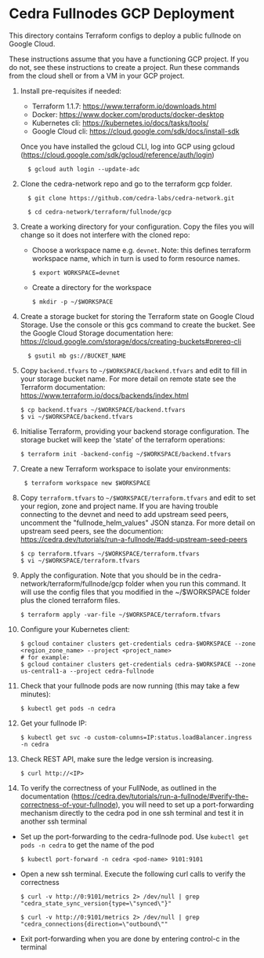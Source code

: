 Cedra Fullnodes GCP Deployment
==============================

This directory contains Terraform configs to deploy a public fullnode on Google Cloud.

These instructions assume that you have a functioning GCP project.  If you do not, see these instructions to create a project.  Run these commands from the cloud shell or from a VM in your GCP project.  


1. Install pre-requisites if needed:

   * Terraform 1.1.7: https://www.terraform.io/downloads.html
   * Docker: https://www.docker.com/products/docker-desktop
   * Kubernetes cli: https://kubernetes.io/docs/tasks/tools/
   * Google Cloud cli: https://cloud.google.com/sdk/docs/install-sdk

   Once you have installed the gcloud CLI, log into GCP using gcloud (https://cloud.google.com/sdk/gcloud/reference/auth/login)

         $ gcloud auth login --update-adc


2. Clone the cedra-network repo and go to the terraform gcp folder.

         $ git clone https://github.com/cedra-labs/cedra-network.git

         $ cd cedra-network/terraform/fullnode/gcp

3. Create a working directory for your configuration.  Copy the files you will change so it does not interfere with the cloned repo:

   * Choose a workspace name e.g. `devnet`. Note: this defines terraform workspace name, which in turn is used to form resource names.

         $ export WORKSPACE=devnet

   * Create a directory for the workspace

         $ mkdir -p ~/$WORKSPACE

4. Create a storage bucket for storing the Terraform state on Google Cloud Storage.  Use the console or this gcs command to create the bucket.  See the Google Cloud Storage documentation here: https://cloud.google.com/storage/docs/creating-buckets#prereq-cli

         $ gsutil mb gs://BUCKET_NAME

5. Copy `backend.tfvars` to `~/$WORKSPACE/backend.tfvars` and edit to fill in your storage bucket name. For more detail on remote state see the Terraform documentation: https://www.terraform.io/docs/backends/index.html

       $ cp backend.tfvars ~/$WORKSPACE/backend.tfvars
       $ vi ~/$WORKSPACE/backend.tfvars

6. Initialise Terraform, providing your backend storage configuration.  The storage bucket will keep the 'state' of the terraform operations:

       $ terraform init -backend-config ~/$WORKSPACE/backend.tfvars

7. Create a new Terraform workspace to isolate your environments:

        $ terraform workspace new $WORKSPACE

8. Copy `terraform.tfvars` to `~/$WORKSPACE/terraform.tfvars` and edit to set your region, zone and project name.  If you are having trouble connecting to the devnet and need to add upstream seed peers, uncomment the "fullnode_helm_values" JSON stanza.  For more detail on upstream seed peers, see the documention: https://cedra.dev/tutorials/run-a-fullnode/#add-upstream-seed-peers

       $ cp terraform.tfvars ~/$WORKSPACE/terraform.tfvars
       $ vi ~/$WORKSPACE/terraform.tfvars

9. Apply the configuration.  Note that you should be in the cedra-network/terraform/fullnode/gcp folder when you run this command.  It will use the  config files that you modified in the ~/$WORKSPACE folder plus the cloned terraform files.

       $ terraform apply -var-file ~/$WORKSPACE/terraform.tfvars

10. Configure your Kubernetes client:

        $ gcloud container clusters get-credentials cedra-$WORKSPACE --zone <region_zone_name> --project <project_name>
        # for example:
        $ gcloud container clusters get-credentials cedra-$WORKSPACE --zone us-central1-a --project cedra-fullnode

11. Check that your fullnode pods are now running (this may take a few minutes):

        $ kubectl get pods -n cedra

12. Get your fullnode IP:

        $ kubectl get svc -o custom-columns=IP:status.loadBalancer.ingress -n cedra

13. Check REST API, make sure the ledge version is increasing.

        $ curl http://<IP>

14. To verify the correctness of your FullNode, as outlined in the documentation (https://cedra.dev/tutorials/run-a-fullnode/#verify-the-correctness-of-your-fullnode), you will need to set up a port-forwarding mechanism directly to the cedra pod in one ssh terminal and test it in another ssh terminal

   * Set up the port-forwarding to the cedra-fullnode pod.  Use `kubectl get pods -n cedra` to get the name of the pod

         $ kubectl port-forward -n cedra <pod-name> 9101:9101

   * Open a new ssh terminal.  Execute the following curl calls to verify the correctness

         $ curl -v http://0:9101/metrics 2> /dev/null | grep "cedra_state_sync_version{type=\"synced\"}"

         $ curl -v http://0:9101/metrics 2> /dev/null | grep "cedra_connections{direction=\"outbound\""

   * Exit port-forwarding when you are done by entering control-c in the terminal


